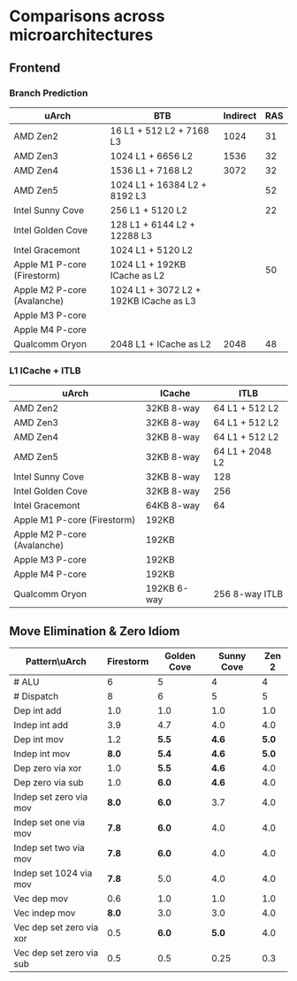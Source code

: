 # Comparisons across microarchitectures

## Frontend

### Branch Prediction

| uArch                       | BTB                                    | Indirect | RAS |
|-----------------------------|----------------------------------------|----------|-----|
| AMD Zen2                    | 16 L1 + 512 L2 + 7168 L3               | 1024     | 31  |
| AMD Zen3                    | 1024 L1 + 6656 L2                      | 1536     | 32  |
| AMD Zen4                    | 1536 L1 + 7168 L2                      | 3072     | 32  |
| AMD Zen5                    | 1024 L1 + 16384 L2 + 8192 L3           |          | 52  |
| Intel Sunny Cove            | 256 L1 + 5120 L2                       |          | 22  |
| Intel Golden Cove           | 128 L1 + 6144 L2 + 12288 L3            |          |     |
| Intel Gracemont             | 1024 L1 + 5120 L2                      |          |     |
| Apple M1 P-core (Firestorm) | 1024 L1 + 192KB ICache as L2           |          | 50  |
| Apple M2 P-core (Avalanche) | 1024 L1 + 3072 L2 + 192KB ICache as L3 |          |     |
| Apple M3 P-core             |                                        |          |     |
| Apple M4 P-core             |                                        |          |     |
| Qualcomm Oryon              | 2048 L1 + ICache as L2                 | 2048     | 48  |

### L1 ICache + ITLB

| uArch                       | ICache      | ITLB            |
|-----------------------------|-------------|-----------------|
| AMD Zen2                    | 32KB 8-way  | 64 L1 + 512 L2  |
| AMD Zen3                    | 32KB 8-way  | 64 L1 + 512 L2  |
| AMD Zen4                    | 32KB 8-way  | 64 L1 + 512 L2  |
| AMD Zen5                    | 32KB 8-way  | 64 L1 + 2048 L2 |
| Intel Sunny Cove            | 32KB 8-way  | 128             |
| Intel Golden Cove           | 32KB 8-way  | 256             |
| Intel Gracemont             | 64KB 8-way  | 64              |
| Apple M1 P-core (Firestorm) | 192KB       |                 |
| Apple M2 P-core (Avalanche) | 192KB       |                 |
| Apple M3 P-core             | 192KB       |                 |
| Apple M4 P-core             | 192KB       |                 |
| Qualcomm Oryon              | 192KB 6-way | 256 8-way ITLB  |

## Move Elimination & Zero Idiom

| Pattern\uArch            | Firestorm | Golden Cove | Sunny Cove | Zen 2   |
|--------------------------|-----------|-------------|------------|---------|
| # ALU                    | 6         | 5           | 4          | 4       |
| # Dispatch               | 8         | 6           | 5          | 5       |
| Dep int add              | 1.0       | 1.0         | 1.0        | 1.0     |
| Indep int add            | 3.9       | 4.7         | 4.0        | 4.0     |
| Dep int mov              | 1.2       | **5.5**     | **4.6**    | **5.0** |
| Indep int mov            | **8.0**   | **5.4**     | **4.6**    | **5.0** |
| Dep zero via xor         | 1.0       | **5.5**     | **4.6**    | 4.0     |
| Dep zero via sub         | 1.0       | **6.0**     | **4.6**    | 4.0     |
| Indep set zero via mov   | **8.0**   | **6.0**     | 3.7        | 4.0     |
| Indep set one via mov    | **7.8**   | **6.0**     | 4.0        | 4.0     |
| Indep set two via mov    | **7.8**   | **6.0**     | 4.0        | 4.0     |
| Indep set 1024 via mov   | **7.8**   | 5.0         | 4.0        | 4.0     |
| Vec dep mov              | 0.6       | 1.0         | 1.0        | 1.0     |
| Vec indep mov            | **8.0**   | 3.0         | 3.0        | 4.0     |
| Vec dep set zero via xor | 0.5       | **6.0**     | **5.0**    | 4.0     |
| Vec dep set zero via sub | 0.5       | 0.5         | 0.25       | 0.3     |
